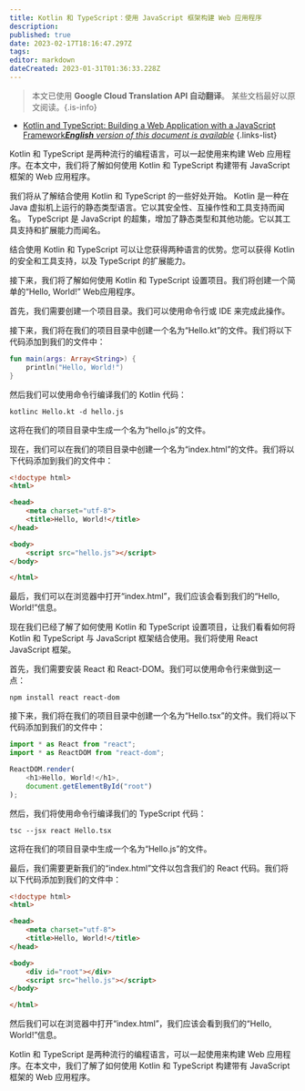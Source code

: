 ```yaml
---
title: Kotlin 和 TypeScript：使用 JavaScript 框架构建 Web 应用程序
description: 
published: true
date: 2023-02-17T18:16:47.297Z
tags: 
editor: markdown
dateCreated: 2023-01-31T01:36:33.228Z
---
```


> 本文已使用 **Google Cloud Translation API 自动翻译**。
某些文档最好以原文阅读。{.is-info}
- [Kotlin and TypeScript: Building a Web Application with a JavaScript Framework***English** version of this document is available*](/en/Knowledge-base/Kotlin/kotlin-and-typescript-building-a-web-application-with-a-javascript-framework)
{.links-list}


Kotlin 和 TypeScript 是两种流行的编程语言，可以一起使用来构建 Web 应用程序。在本文中，我们将了解如何使用 Kotlin 和 TypeScript 构建带有 JavaScript 框架的 Web 应用程序。

我们将从了解结合使用 Kotlin 和 TypeScript 的一些好处开始。 Kotlin 是一种在 Java 虚拟机上运行的静态类型语言。它以其安全性、互操作性和工具支持而闻名。 TypeScript 是 JavaScript 的超集，增加了静态类型和其他功能。它以其工具支持和扩展能力而闻名。

结合使用 Kotlin 和 TypeScript 可以让您获得两种语言的优势。您可以获得 Kotlin 的安全和工具支持，以及 TypeScript 的扩展能力。

接下来，我们将了解如何使用 Kotlin 和 TypeScript 设置项目。我们将创建一个简单的“Hello, World!” Web应用程序。

首先，我们需要创建一个项目目录。我们可以使用命令行或 IDE 来完成此操作。

接下来，我们将在我们的项目目录中创建一个名为“Hello.kt”的文件。我们将以下代码添加到我们的文件中：

```kotlin
fun main(args: Array<String>) {
    println("Hello, World!")
}
```

然后我们可以使用命令行编译我们的 Kotlin 代码：

```
kotlinc Hello.kt -d hello.js
```

这将在我们的项目目录中生成一个名为“hello.js”的文件。

现在，我们可以在我们的项目目录中创建一个名为“index.html”的文件。我们将以下代码添加到我们的文件中：

```html
<!doctype html>
<html>

<head>
    <meta charset="utf-8">
    <title>Hello, World!</title>
</head>

<body>
    <script src="hello.js"></script>
</body>

</html>
```

最后，我们可以在浏览器中打开“index.html”，我们应该会看到我们的“Hello, World!”信息。

现在我们已经了解了如何使用 Kotlin 和 TypeScript 设置项目，让我们看看如何将 Kotlin 和 TypeScript 与 JavaScript 框架结合使用。我们将使用 React JavaScript 框架。

首先，我们需要安装 React 和 React-DOM。我们可以使用命令行来做到这一点：

```
npm install react react-dom
```

接下来，我们将在我们的项目目录中创建一个名为“Hello.tsx”的文件。我们将以下代码添加到我们的文件中：

```typescript
import * as React from "react";
import * as ReactDOM from "react-dom";

ReactDOM.render(
    <h1>Hello, World!</h1>,
    document.getElementById("root")
);
```

然后，我们将使用命令行编译我们的 TypeScript 代码：

```
tsc --jsx react Hello.tsx
```

这将在我们的项目目录中生成一个名为“Hello.js”的文件。

最后，我们需要更新我们的“index.html”文件以包含我们的 React 代码。我们将以下代码添加到我们的文件中：

```html
<!doctype html>
<html>

<head>
    <meta charset="utf-8">
    <title>Hello, World!</title>
</head>

<body>
    <div id="root"></div>
    <script src="hello.js"></script>
</body>

</html>
```

然后我们可以在浏览器中打开“index.html”，我们应该会看到我们的“Hello, World!”信息。

Kotlin 和 TypeScript 是两种流行的编程语言，可以一起使用来构建 Web 应用程序。在本文中，我们了解了如何使用 Kotlin 和 TypeScript 构建带有 JavaScript 框架的 Web 应用程序。